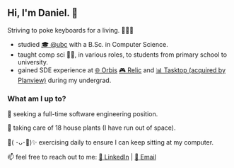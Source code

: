 
Hi, I'm Daniel. 👋
- 
Striving to poke keyboards for a living. 👨🏻‍💻

- studied [🎓 @ubc](https://ubc.ca/) with a B.Sc. in Computer Science.
- taught comp sci 👨‍🏫, in various roles, to students from primary school to university. 
- gained SDE experience at [🌐 Orbis](https://www.orbis.com/ca/institutional/home)  [🎮 Relic](https://www.relic.com/)  and [📊 Tasktop (acquired by Planview)](https://www.planview.com/acquisitions/about-tasktop/) during my undergrad.

### What am I up to?

🔭 seeking a full-time software engineering position.

🌱 taking care of 18 house plants (I have run out of space).

💪( ･ᴗ･💪)✨ exercising daily to ensure I can keep sitting at my computer.

📫 feel free to reach out to me: [💼 LinkedIn](https://www.linkedin.com/in/dan-yliu/) | [💌 Email](mailto:daniel.yd.liu@gmail.com)

<!--
**danyliu9/danyliu9** is a ✨ _special_ ✨ repository because its `README.md` (this file) appears on your GitHub profile.

Here are some ideas to get you started:

- 🔭 I’m currently working on ...
- 🌱 I’m currently learning ...
- 👯 I’m looking to collaborate on ...
- 🤔 I’m looking for help with ...
- 💬 Ask me about ...
- 📫 How to reach me: ...
- 😄 Pronouns: ...
- ⚡ Fun fact: ...
-->
